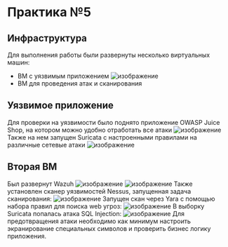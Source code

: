 # Практика №5
## Инфраструктура
Для выполнения работы были развернуты несколько виртуальных машин:
- ВМ с уязвимым приложением ![изображение](https://github.com/user-attachments/assets/59867b3d-a4f0-4484-b2b6-5326058e1907)
- ВМ для проведения атак и сканирования

## Уязвимое приложение
Для проверки на уязвимости было поднято приложение OWASP Juice Shop, на котором можно удобно отработать все атаки
![изображение](https://github.com/user-attachments/assets/027b5123-3b95-4ad4-9463-33dbb11db783)
Также на нем запущен Suricata с настроенными правилами на различные сетевые атаки
![изображение](https://github.com/user-attachments/assets/64d4719c-ad82-44d8-b3a4-03c18236de92)
## Вторая ВМ
Был развернут Wazuh
![изображение](https://github.com/user-attachments/assets/8b9b3c21-63b2-424b-93f9-c36e0709462c)
![изображение](https://github.com/user-attachments/assets/bfd0f68b-4742-45f2-b274-f1c9fad4ea38)
Также установлен сканер уязвимостей Nessus, запущенная задача сканирования:
![изображение](https://github.com/user-attachments/assets/1baaa72a-9b8f-48d4-94bf-7de719d2ad26)
Запущен скан через Yara с помощью набора правил для поиска web угроз:
![изображение](https://github.com/user-attachments/assets/9893c3ba-bb54-4b13-8107-725246e82960)
В выборку Suricata попалась атака SQL Injection:
![изображение](https://github.com/user-attachments/assets/ccbca492-6039-4548-9855-9dca7a96fb45)
Для предотвращения атаки необходимо как минимум настроить экранирование специальных символов и проверить бизнес логику приложения.
